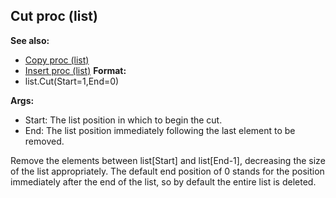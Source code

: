 ## Cut proc (list)
**See also:**
+   [Copy proc (list)](/ref/list/proc/Copy.md) 
+   [Insert proc (list)](/ref/list/proc/Insert.md) <!-- -->
**Format:**
+   list.Cut(Start=1,End=0)
<!-- -->
**Args:**
+   Start: The list position in which to begin the cut.
+   End: The list position immediately following the last element to be
    removed.


Remove the elements between list\[Start\] and list\[End-1\],
decreasing the size of the list appropriately. The default end position
of 0 stands for the position immediately after the end of the list, so
by default the entire list is deleted.